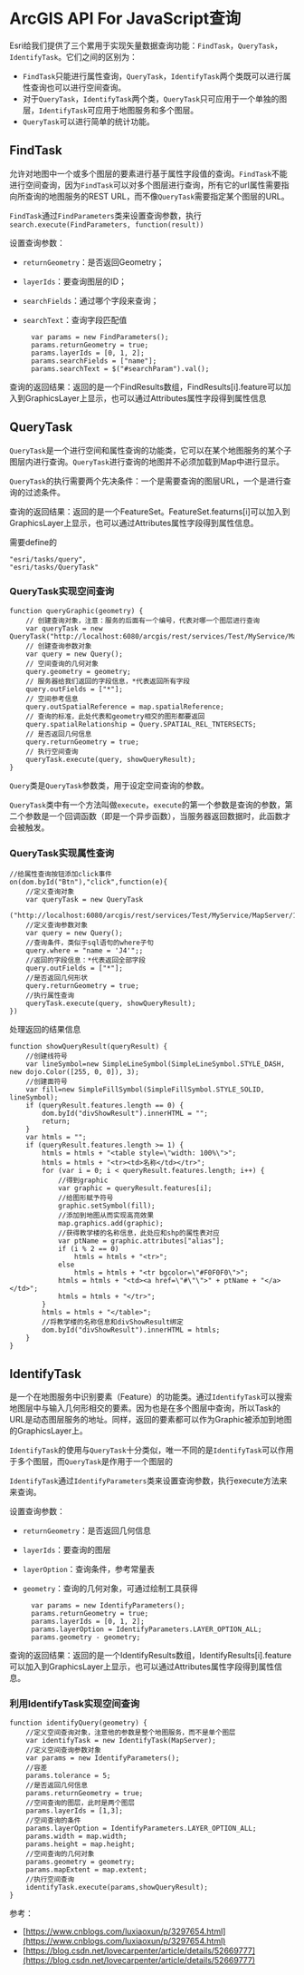 # ArcGIS API For JavaScript查询 #
Esri给我们提供了三个累用于实现矢量数据查询功能：`FindTask`，`QueryTask`，`IdentifyTask`。它们之间的区别为：

- `FindTask`只能进行属性查询，`QueryTask`，`IdentifyTask`两个类既可以进行属性查询也可以进行空间查询。
- 对于`QueryTask`，`IdentifyTask`两个类，`QueryTask`只可应用于一个单独的图层，`IdentifyTask`可应用于地图服务和多个图层。
- `QueryTask`可以进行简单的统计功能。

## FindTask ##
允许对地图中一个或多个图层的要素进行基于属性字段值的查询。`FindTask`不能进行空间查询，因为`FindTask`可以对多个图层进行查询，所有它的url属性需要指向所查询的地图服务的REST URL，而不像`QueryTask`需要指定某个图层的URL。

`FindTask`通过`FindParameters`类来设置查询参数，执行`search.execute(FindParameters, function(result))`

设置查询参数：

- `returnGeometry`：是否返回Geometry；
- `layerIds`：要查询图层的ID；
- `searchFields`：通过哪个字段来查询；
- `searchText`：查询字段匹配值

		var params = new FindParameters();
		params.returnGeometry = true;
		params.layerIds = [0, 1, 2];
		params.searchFields = ["name"];
		params.searchText = $("#searchParam").val();

查询的返回结果：返回的是一个FindResults数组，FindResults[i].feature可以加入到GraphicsLayer上显示，也可以通过Attributes属性字段得到属性信息

## QueryTask ##
`QueryTask`是一个进行空间和属性查询的功能类，它可以在某个地图服务的某个子图层内进行查询。`QueryTask`进行查询的地图并不必须加载到Map中进行显示。

`QueryTask`的执行需要两个先决条件：一个是需要查询的图层URL，一个是进行查询的过滤条件。

查询的返回结果：返回的是一个FeatureSet。FeatureSet.featurns[i]可以加入到GraphicsLayer上显示，也可以通过Attributes属性字段得到属性信息。

需要define的

	"esri/tasks/query",
	"esri/tasks/QueryTask"

### QueryTask实现空间查询 ###

	function queryGraphic(geometry) {
		// 创建查询对象，注意：服务的后面有一个编号，代表对哪一个图层进行查询
		var queryTask = new QueryTask("http://localhost:6080/arcgis/rest/services/Test/MyService/MapServer/1");
		// 创建查询参数对象
		var query = new Query();
		// 空间查询的几何对象
		query.geometry = geometry;
		// 服务器给我们返回的字段信息，*代表返回所有字段
		query.outFields = ["*"];
		// 空间参考信息
		query.outSpatialReference = map.spatialReference;
		// 查询的标准，此处代表和geometry相交的图形都要返回
		query.spatialRelationship = Query.SPATIAL_REL_TNTERSECTS;
		// 是否返回几何信息
		query.returnGeometry = true;
		// 执行空间查询
		queryTask.execute(query, showQueryResult);
	}

`Query`类是`QueryTask`参数类，用于设定空间查询的参数。

`QueryTask`类中有一个方法叫做`execute`，`execute`的第一个参数是查询的参数，第二个参数是一个回调函数（即是一个异步函数），当服务器返回数据时，此函数才会被触发。

### QueryTask实现属性查询 ###
	//给属性查询按钮添加click事件
	on(dom.byId("Btn"),"click",function(e){
	    //定义查询对象
	    var queryTask = new QueryTask
	    ("http://localhost:6080/arcgis/rest/services/Test/MyService/MapServer/1");
	    //定义查询参数对象
	    var query = new Query();
	    //查询条件，类似于sql语句的where子句
	    query.where = "name = 'J4'";;
	    //返回的字段信息：*代表返回全部字段
	    query.outFields = ["*"];
	    //是否返回几何形状
	    query.returnGeometry = true;
	    //执行属性查询
	    queryTask.execute(query, showQueryResult);
	})

处理返回的结果信息

	function showQueryResult(queryResult) {
        //创建线符号
        var lineSymbol=new SimpleLineSymbol(SimpleLineSymbol.STYLE_DASH, new dojo.Color([255, 0, 0]), 3);
        //创建面符号
        var fill=new SimpleFillSymbol(SimpleFillSymbol.STYLE_SOLID, lineSymbol);
        if (queryResult.features.length == 0) {
            dom.byId("divShowResult").innerHTML = "";
            return;
        }
        var htmls = "";
        if (queryResult.features.length >= 1) {
            htmls = htmls + "<table style=\"width: 100%\">";
            htmls = htmls + "<tr><td>名称</td></tr>";
            for (var i = 0; i < queryResult.features.length; i++) {
                //得到graphic
                var graphic = queryResult.features[i];
                //给图形赋予符号
                graphic.setSymbol(fill);
                //添加到地图从而实现高亮效果
                map.graphics.add(graphic);
                //获得教学楼的名称信息，此处应和shp的属性表对应
                var ptName = graphic.attributes["alias"];
                if (i % 2 == 0)
                    htmls = htmls + "<tr>";
                else
                    htmls = htmls + "<tr bgcolor=\"#F0F0F0\">";
                htmls = htmls + "<td><a href=\"#\"\">" + ptName + "</a></td>";
                htmls = htmls + "</tr>";
            }
            htmls = htmls + "</table>";
            //将教学楼的名称信息和divShowResult绑定
            dom.byId("divShowResult").innerHTML = htmls;
        }
    }


## IdentifyTask ##
是一个在地图服务中识别要素（Feature）的功能类。通过`IdentifyTask`可以搜索地图层中与输入几何形相交的要素。因为也是在多个图层中查询，所以Task的URL是动态图层服务的地址。同样，返回的要素都可以作为Graphic被添加到地图的GraphicsLayer上。

`IdentifyTask`的使用与`QueryTask`十分类似，唯一不同的是`IdentifyTask`可以作用于多个图层，而`QueryTask`是作用于一个图层的

`IdentifyTask`通过`IdentifyParameters`类来设置查询参数，执行execute方法来来查询。

设置查询参数：

- `returnGeometry`：是否返回几何信息
- `layerIds`：要查询的图层
- `layerOption`：查询条件，参考常量表
- `geometry`：查询的几何对象，可通过绘制工具获得

		var params = new IdentifyParameters();
		params.returnGeometry = true;
		params.layerIds = [0, 1, 2];
		params.layerOption = IdentifyParameters.LAYER_OPTION_ALL;
		params.geometry - geometry;

查询的返回结果：返回的是一个IdentifyResults数组，IdentifyResults[i].feature可以加入到GraphicsLayer上显示，也可以通过Attributes属性字段得到属性信息。

### 利用IdentifyTask实现空间查询 ###

	function identifyQuery(geometry) {
	    //定义空间查询对象，注意他的参数是整个地图服务，而不是单个图层
	    var identifyTask = new IdentifyTask(MapServer);
	    //定义空间查询参数对象
	    var params = new IdentifyParameters();
	    //容差
	    params.tolerance = 5;
	    //是否返回几何信息
	    params.returnGeometry = true;
	    //空间查询的图层，此时是两个图层
	    params.layerIds = [1,3];
	    //空间查询的条件
	    params.layerOption = IdentifyParameters.LAYER_OPTION_ALL;
	    params.width = map.width;
	    params.height = map.height;
	    //空间查询的几何对象
	    params.geometry = geometry;
	    params.mapExtent = map.extent;
	    //执行空间查询
	    identifyTask.execute(params,showQueryResult);
	}


参考：

- [https://www.cnblogs.com/luxiaoxun/p/3297654.html](https://www.cnblogs.com/luxiaoxun/p/3297654.html)
- [https://blog.csdn.net/lovecarpenter/article/details/52669777](https://blog.csdn.net/lovecarpenter/article/details/52669777)
